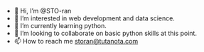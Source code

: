 - 👋 Hi, I’m @STO-ran
- 👀 I’m interested in web development and data science.
- 🌱 I’m currently learning python.
- 💞️ I’m looking to collaborate on basic python skills at this point.
- 📫 How to reach me storan@tutanota.com

<!---
STO-ran/STO-ran is a ✨ special ✨ repository because its `README.md` (this file) appears on your GitHub profile.
You can click the Preview link to take a look at your changes.
--->
